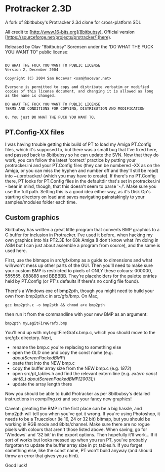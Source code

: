 # Protracker 2.3D
A fork of 8bitbubsy's Protracker 2.3d clone for cross-platform SDL

All credit to [http://www.16-bits.org](8bitbubsy). Official version [https://sourceforge.net/projects/protracker/](here).

Released by Olav "8bitbubsy" Sorensen under the 'DO WHAT THE FUCK YOU WANT TO" public license:

```

DO WHAT THE FUCK YOU WANT TO PUBLIC LICENSE
Version 2, December 2004

Copyright (C) 2004 Sam Hocevar <sam@hocevar.net>

Everyone is permitted to copy and distribute verbatim or modified
copies of this license document, and changing it is allowed as long
as the name is changed.

DO WHAT THE FUCK YOU WANT TO PUBLIC LICENSE
TERMS AND CONDITIONS FOR COPYING, DISTRIBUTION AND MODIFICATION

0. You just DO WHAT THE FUCK YOU WANT TO.

```

## PT.Config-XX files

I was having trouble getting this build of PT to load my Amiga PT.Config files, which it's supposed to, but there was a small
bug that I've fixed here, and passed back to 8bitbubsy so he can update the SVN. Now that they do work, you can follow the latest
'correct' practice by putting your protracker.ini and your PT.Config files (they can be numbered -XX as on the Amiga, or you can miss the hyphen and number off and they'll
still be read) into ~/.protracker/ (which you may have to create). If there's no PT.Config there, PT looks for PT.Config files in the defaultdir
that's set in protracker.ini - bear in mind, though, that this doesn't seem to parse '~/'. Make sure you use the full path. Setting this is a good idea
either way, as it's Disk Op's starting directory on load and saves navigating painstakingly to your samples/modules folder each time.

## Custom graphics

8bitbubsy has written a great little program that converts BMP graphics to a C buffer for inclusion in Protracker. 
I've used it before, when hacking my own graphics into his PT2.3E for 68k Amiga (I don't know what I'm doing in ASM but
I can just about assemble a program from source), and the same is used here.

First, use the bitmaps in src/gfx/bmp as a guide to dimensions and what will/won't mess up other parts of the GUI.
Then you'll need to make sure your custom BMP is restricted to pixels of ONLY these colours: 000000, 555555, 888888 and BBBBBB.
They're placeholders for the palette entries held by PT.Config (or PT's defaults if there's no config file found). 

There's a Windows exe of bmp2pth, though you might need to build your own from bmp2pth.c in src/gfx/bmp. On Mac, 


`
gcc bmp2pth.c -o bmp2pth && chmod a+x bmp2pth
`

then run it from the commandline with your new BMP as an argument:


`
bmp2pth myLegitFireGrafx.bmp
`

You'll end up with myLegitFireGrafx.bmp.c, which you should move to the src/gfx directory. Next,

* rename the bmp.c you're replacing to something else
* open the OLD one and copy the const name (e.g. _aboutScreenPackedBMP_) 
* paste that into the NEW bmp.c
* copy the buffer array size from the NEW bmp.c (e.g. _1872_)
* open src/pt\_tables.h and find the relevant extern line (e.g. _extern const uint8\_t aboutScreenPackedBMP[2003];_)
* update the array length there

Now you should be able to build Protracker as per 8bitbubsy's detailed instructions in _compiling.txt_ and see your fancy new graphics!

Caveat: greating the BMP in the first place can be a big hassle, and bmp2pth will tell you when you've got it wrong. If you're
using Photoshop, it needs to be a Truecolour (ie 16, 24 or 32 bit) bitmap, but you should be working in RGB mode and 8bits/channel. Make sure 
there are no rogue pixels with colours that aren't those listed above. When saving, go for 'Windows' and '32 bit' in the export options. Then
hopefully it'll work... If it sort of works but looks messed up when you run PT, you've probably forgotten to update the buffer array size
in pt\_tables.h. If you forget something else, like the const name, PT won't build anyway (and should throw an error that gives you a hint).

Good luck!